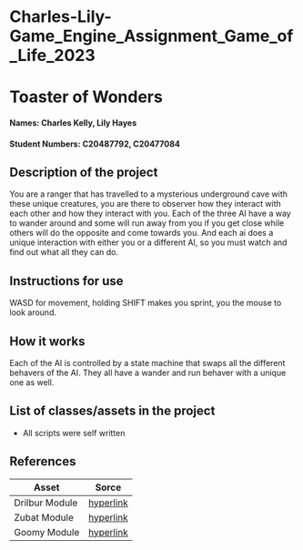 # Charles-Lily-Game_Engine_Assignment_Game_of_Life_2023

# Toaster of Wonders

#### Names: Charles Kelly, Lily Hayes

#### Student Numbers: C20487792, C20477084

## Description of the project
You are a ranger that has travelled to a mysterious underground cave with these unique creatures, you are there  to observer how they interact with each other and how they interact with you. Each of the three AI have a way to wander around and some will run away from you if you get close while others will do the opposite and come towards you. And each ai does a unique interaction with either you or a different AI, so you must watch and find out what all they can do.

## Instructions for use
WASD for movement, holding SHIFT makes you sprint, you the mouse to look around.

## How it works
Each of the AI is controlled by a state machine that swaps all the different behavers of the AI. They all have a wander and run behaver with a unique one as well.

## List of classes/assets in the project
+	All scripts were self written

## References
| Asset| Sorce |
|-----------|-----------|
| Drilbur Module | [hyperlink](https://www.models-resource.com/3ds/pokemonsupermysterydungeon/model/43001/) |
| Zubat Module | 	[hyperlink](https://www.models-resource.com/3ds/pokemonxy/model/8668/) | 
| Goomy Module | 	[hyperlink](https://www.models-resource.com/nintendo_switch/pokemonscarletviolet/model/58979/) | 
